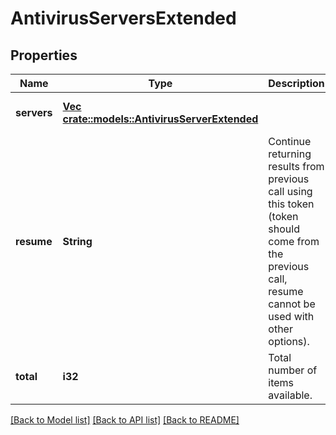 # AntivirusServersExtended

## Properties
Name | Type | Description | Notes
------------ | ------------- | ------------- | -------------
**servers** | [**Vec <crate::models::AntivirusServerExtended>**](AntivirusServerExtended.md) |  | [optional] [default to null]
**resume** | **String** | Continue returning results from previous call using this token (token should come from the previous call, resume cannot be used with other options). | [optional] [default to null]
**total** | **i32** | Total number of items available. | [optional] [default to null]

[[Back to Model list]](../README.md#documentation-for-models) [[Back to API list]](../README.md#documentation-for-api-endpoints) [[Back to README]](../README.md)


